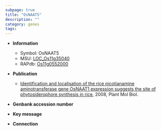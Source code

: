 ```yaml
---
subpage: true
title: "OsNAAT5"
description: ""
category: genes
tags: 
---
```


* **Information**  
    + Symbol: OsNAAT5  
    + MSU: [LOC_Os11g35040](http://rice.plantbiology.msu.edu/cgi-bin/ORF_infopage.cgi?orf=LOC_Os11g35040)  
    + RAPdb: [Os11g0552000](http://rapdb.dna.affrc.go.jp/viewer/gbrowse_details/irgsp1?name=Os11g0552000)  

* **Publication**  
    + [Identification and localisation of the rice nicotianamine aminotransferase gene OsNAAT1 expression suggests the site of phytosiderophore synthesis in rice](http://www.ncbi.nlm.nih.gov/pubmed?term=Identification+and+localisation+of+the+rice+nicotianamine+aminotransferase+gene+OsNAAT1+expression+suggests+the+site+of+phytosiderophore+synthesis+in+rice%5BTitle%5D), 2008, Plant Mol Biol.

* **Genbank accession number**  

* **Key message**  

* **Connection**  



